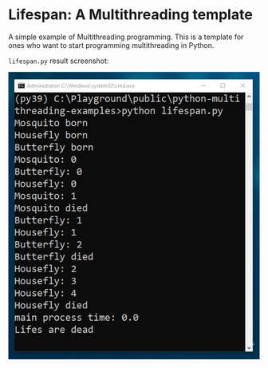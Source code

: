 # Lifespan: A Multithreading template
A simple example of Multithreading programming. This is a template for ones who want to start programming multithreading in Python.

`lifespan.py` result screenshot:

![lifespan result screenshot](static/lifespan.jpg)
